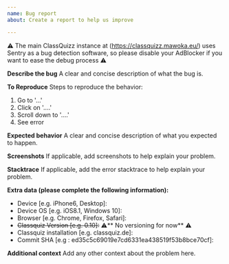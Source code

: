 ```yaml
---
name: Bug report
about: Create a report to help us improve

---
```

⚠️ The main ClassQuizz instance at (https://classquizz.mawoka.eu/) uses Sentry as a bug detection software, so please disable your AdBlocker if you want to ease the debug process ⚠️

**Describe the bug**
A clear and concise description of what the bug is.

**To Reproduce**
Steps to reproduce the behavior:
1. Go to '...'
2. Click on '....'
3. Scroll down to '....'
4. See error

**Expected behavior**
A clear and concise description of what you expected to happen.

**Screenshots**
If applicable, add screenshots to help explain your problem.

**Stacktrace**
If applicable, add the error stacktrace to help explain your problem.

**Extra data (please complete the following information):**
 - Device [e.g. iPhone6, Desktop]:
 - Device OS [e.g. iOS8.1, Windows 10]:
 - Browser [e.g. Chrome, Firefox, Safari]:
 - ~~Classquiz Version [e.g. 0.10]:~~  :warning:** No versioning for now** :warning:
 - Classquiz installation [e.g. classquiz.de]:
 - Commit SHA [e.g : ed35c5c69019e7cd6331ea438519f53b8bce70cf]:

**Additional context**
Add any other context about the problem here.

